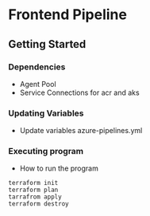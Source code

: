 # Frontend Pipeline

## Getting Started

### Dependencies

* Agent Pool
* Service Connections for acr and aks

### Updating Variables

* Update variables azure-pipelines.yml

### Executing program

* How to run the program
```
terraform init
terraform plan
tarrafrom apply
terraform destroy
```